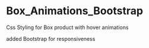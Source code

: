 # Box_Animations_Bootstrap

Css Styling for Box product with hover animations 

added Bootstrap for responsiveness
